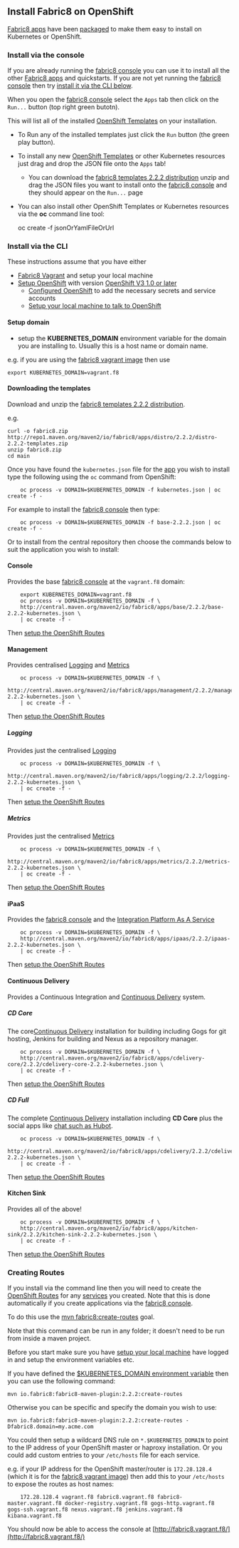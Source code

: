 ## Install Fabric8 on OpenShift

[Fabric8 apps](fabric8Apps.html) have been [packaged](http://repo1.maven.org/maven2/io/fabric8/apps/distro/2.2.2/distro-2.2.2-templates.zip) to make them easy to install on Kubernetes or OpenShift.

### Install via the console

If you are already running the [fabric8 console](http://fabric8.io/guide/console.html) you can use it to install all the other [Fabric8 apps](fabric8Apps.html) and quickstarts. If you are not yet running the [fabric8 console](http://fabric8.io/guide/console.html) then try [install it via the CLI below](#console).

When you open the [fabric8 console](http://fabric8.io/guide/console.html) select the `Apps` tab then click on the `Run...` button (top right green butotn). 

This will list all of the installed [OpenShift Templates](http://docs.openshift.org/latest/dev_guide/templates.html) on your installation.

* To Run any of the installed templates just click the `Run` button (the green play button).
* To install any new [OpenShift Templates](http://docs.openshift.org/latest/dev_guide/templates.html) or other Kubernetes resources just drag and drop the JSON file onto the `Apps` tab! 
  * You can download the [fabric8 templates 2.2.2 distribution](http://repo1.maven.org/maven2/io/fabric8/apps/distro/2.2.2/distro-2.2.2-templates.zip) unzip and drag the JSON files you want to install onto the [fabric8 console](http://fabric8.io/guide/console.html) and they should appear on the `Run...` page  
* You can also install other OpenShift Templates or Kubernetes resources via the **oc** command line tool:

    oc create -f jsonOrYamlFileOrUrl

### Install via the CLI

These instructions assume that you have either
 
* [Fabric8 Vagrant](getStartedVagrant.md) and setup your local machine
* [Setup OpenShift](setupOpenShift.html) with version [OpenShift V3 1.0 or later](http://www.openshift.org/)
  * [Configured OpenShift](openShiftConfigure.md) to add the necessary secrets and service accounts
  * [Setup your local machine to talk to OpenShift](setupLocalHost.html) 

#### Setup domain

* setup the **KUBERNETES_DOMAIN** environment variable for the domain you are installing to. Usually this is a host name or domain name.

e.g. if you are using the [fabric8 vagrant image](getStartedVagrant.html) then use

```
export KUBERNETES_DOMAIN=vagrant.f8
```

#### Downloading the templates

Download and unzip the [fabric8 templates 2.2.2 distribution](http://repo1.maven.org/maven2/io/fabric8/apps/distro/2.2.2/distro-2.2.2-templates.zip).

e.g.

```
curl -o fabric8.zip http://repo1.maven.org/maven2/io/fabric8/apps/distro/2.2.2/distro-2.2.2-templates.zip
unzip fabric8.zip
cd main
```

Once you have found the `kubernetes.json` file for the [app](fabric8Apps.html) you wish to install type the following using the `oc` command from OpenShift:
 
		oc process -v DOMAIN=$KUBERNETES_DOMAIN -f kubernetes.json | oc create -f -

For example to install the [fabric8 console](console.html) then type:

		oc process -v DOMAIN=$KUBERNETES_DOMAIN -f base-2.2.2.json | oc create -f -

Or to install from the central repository then choose the commands below to suit the application you wish to install:


#### Console

Provides the base [fabric8 console](console.html) at the `vagrant.f8` domain:

		export KUBERNETES_DOMAIN=vagrant.f8
		oc process -v DOMAIN=$KUBERNETES_DOMAIN -f \
		http://central.maven.org/maven2/io/fabric8/apps/base/2.2.2/base-2.2.2-kubernetes.json \
		| oc create -f -

Then [setup the OpenShift Routes](#creating-routes)

#### Management

Provides centralised [Logging](logging.html) and [Metrics](metrics.html)

		oc process -v DOMAIN=$KUBERNETES_DOMAIN -f \
		http://central.maven.org/maven2/io/fabric8/apps/management/2.2.2/management-2.2.2-kubernetes.json \
		| oc create -f -

Then [setup the OpenShift Routes](#creating-routes)

##### Logging

Provides just the centralised [Logging](logging.html)

		oc process -v DOMAIN=$KUBERNETES_DOMAIN -f \
		http://central.maven.org/maven2/io/fabric8/apps/logging/2.2.2/logging-2.2.2-kubernetes.json \
		| oc create -f -

Then [setup the OpenShift Routes](#creating-routes)

##### Metrics

Provides just the centralised [Metrics](metrics.html)

		oc process -v DOMAIN=$KUBERNETES_DOMAIN -f \
		http://central.maven.org/maven2/io/fabric8/apps/metrics/2.2.2/metrics-2.2.2-kubernetes.json \
		| oc create -f -

Then [setup the OpenShift Routes](#creating-routes)

#### iPaaS

Provides the [fabric8 console](console.html) and the [Integration Platform As A Service](ipaas.html)

		oc process -v DOMAIN=$KUBERNETES_DOMAIN -f \
		http://central.maven.org/maven2/io/fabric8/apps/ipaas/2.2.2/ipaas-2.2.2-kubernetes.json \
		| oc create -f -

Then [setup the OpenShift Routes](#creating-routes)

#### Continuous Delivery

Provides a Continuous Integration and [Continuous Delivery](cdelivery.html) system.

##### CD Core

The core[Continuous Delivery](cdelivery.html) installation for building including Gogs for git hosting, Jenkins for building and Nexus as a repository manager.

		oc process -v DOMAIN=$KUBERNETES_DOMAIN -f \
		http://central.maven.org/maven2/io/fabric8/apps/cdelivery-core/2.2.2/cdelivery-core-2.2.2-kubernetes.json \
		| oc create -f -
 
Then [setup the OpenShift Routes](#creating-routes)

##### CD Full

The complete [Continuous Delivery](cdelivery.html) installation including **CD Core** plus the social apps like [chat such as Hubot](chat.html).

		oc process -v DOMAIN=$KUBERNETES_DOMAIN -f \
		http://central.maven.org/maven2/io/fabric8/apps/cdelivery/2.2.2/cdelivery-2.2.2-kubernetes.json \
		| oc create -f -
 
Then [setup the OpenShift Routes](#creating-routes)

#### Kitchen Sink

Provides all of the above!

		oc process -v DOMAIN=$KUBERNETES_DOMAIN -f \
		http://central.maven.org/maven2/io/fabric8/apps/kitchen-sink/2.2.2/kitchen-sink-2.2.2-kubernetes.json \
		| oc create -f -

Then [setup the OpenShift Routes](#creating-routes)

### Creating Routes

If you install via the command line then you will need to create the [OpenShift Routes](http://docs.openshift.org/latest/admin_guide/router.html) for any [services](services.html) you created. Note that this is done automatically if you create applications via the [fabric8 console](console.html).

To do this use the [mvn fabric8:create-routes](mavenFabric8CreateRoutes.html) goal. 

Note that this command can be run in any folder; it doesn't need to be run from inside a maven project.

Before you start make sure you have [setup your local machine](setupLocalHost.html) have logged in and setup the environment variables etc.

If you have defined the [$KUBERNETES_DOMAIN environment variable](#setup-domain) then you can use the following command:

    mvn io.fabric8:fabric8-maven-plugin:2.2.2:create-routes

Otherwise you can be specific and specify the domain you wish to use:

    mvn io.fabric8:fabric8-maven-plugin:2.2.2:create-routes -Dfabric8.domain=my.acme.com

You could then setup a wildcard DNS rule on `*.$KUBERNETES_DOMAIN` to point to the IP address of your OpenShift master or haproxy installation. Or you could add custom entries to your `/etc/hosts` file for each service.
                                                                                                         
e.g. if your IP address for the OpenShift master/router is `172.28.128.4` (which it is for the [fabric8 vagrant image](getStartedVagrant.html)) then add this to your `/etc/hosts` to expose the routes as host names:

		172.28.128.4 vagrant.f8 fabric8.vagrant.f8 fabric8-master.vagrant.f8 docker-registry.vagrant.f8 gogs-http.vagrant.f8 gogs-ssh.vagrant.f8 nexus.vagrant.f8 jenkins.vagrant.f8 kibana.vagrant.f8

You should now be able to access the console at [http://fabric8.vagrant.f8/](http://fabric8.vagrant.f8/)
